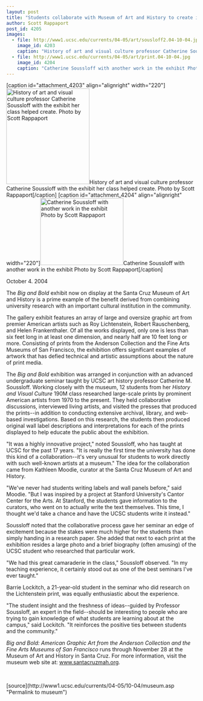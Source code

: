 ```yaml
---
layout: post
title: "Students collaborate with Museum of Art and History to create innovative 'Big and Bold' gallery exhibit"
author: Scott Rappaport
post_id: 4205
images:
  - file: http://www1.ucsc.edu/currents/04-05/art/sousloff2.04-10-04.jpg
    image_id: 4203
    caption: "History of art and visual culture professor Catherine Soussloff with the exhibit her class helped create. Photo by Scott Rappaport"
  - file: http://www1.ucsc.edu/currents/04-05/art/print.04-10-04.jpg
    image_id: 4204
    caption: "Catherine Soussloff with another work in the exhibit Photo by Scott Rappaport"
---
```


[caption id="attachment_4203" align="alignright" width="220"]<a href="http://localhost/mysite/wp-content/uploads/2004/10/sousloff2.04-10-04.jpg"><img class="size-full wp-image-4203" src="http://localhost/mysite/wp-content/uploads/2004/10/sousloff2.04-10-04.jpg" alt="History of art and visual culture professor Catherine Soussloff with the exhibit her class helped create. Photo by Scott Rappaport" width="220" height="253" /></a>History of art and visual culture professor Catherine Soussloff with the exhibit her class helped create. Photo by Scott Rappaport[/caption]
[caption id="attachment_4204" align="alignright" width="220"]<a href="http://localhost/mysite/wp-content/uploads/2004/10/print.04-10-04.jpg"><img class="size-full wp-image-4204" src="http://localhost/mysite/wp-content/uploads/2004/10/print.04-10-04.jpg" alt="Catherine Soussloff with another work in the exhibit Photo by Scott Rappaport" width="220" height="177" /></a>Catherine Soussloff with another work in the exhibit Photo by Scott Rappaport[/caption]
<a name="content" id="content"></a>
<p>
  October 4. 2004
</p>
<p>
  The <i>Big and Bold</i> exhibit now on display at the Santa Cruz Museum of Art and History is a prime example of the benefit derived from combining university research with an important cultural institution in the community.
</p>
<p>
  The gallery exhibit features an array of large and oversize graphic art from premier American artists such as Roy Lichtenstein, Robert Rauschenberg, and Helen Frankenthaler. Of all the works displayed, only one is less than six feet long in at least one dimension, and nearly half are 10 feet long or more. Consisting of prints from the Anderson Collection and the Fine Arts Museums of San Francisco, the exhibition offers significant examples of artwork that has defied technical and artistic assumptions about the nature of print media.
</p>
<p>
  The <i>Big and Bold</i> exhibition was arranged in conjunction with an advanced undergraduate seminar taught by UCSC art history professor Catherine M. Soussloff. Working closely with the museum, 12 students from her <i>History and Visual Culture</i> 190M class researched large-scale prints by prominent American artists from 1970 to the present. They held collaborative discussions, interviewed living artists, and visited the presses that produced the prints--in addition to conducting extensive archival, library, and web-based investigations. Based on this research, the students then produced original wall label descriptions and interpretations for each of the prints displayed to help educate the public about the exhibition.
</p>
<p>
  "It was a highly innovative project," noted Soussloff, who has taught at UCSC for the past 17 years. "It is really the first time the university has done this kind of a collaboration--it's very unusual for students to work directly with such well-known artists at a museum." The idea for the collaboration came from Kathleen Moodie, curator at the Santa Cruz Museum of Art and History.
</p>
<p>
  "We've never had students writing labels and wall panels before," said Moodie. "But I was inspired by a project at Stanford University's Cantor Center for the Arts. At Stanford, the students gave information to the curators, who went on to actually write the text themselves. This time, I thought we'd take a chance and have the UCSC students write it instead."
</p>
<p>
  Soussloff noted that the collaborative process gave her seminar an edge of excitement because the stakes were much higher for the students than simply handing in a research paper. She added that next to each print at the exhibition resides a large photo and a brief biography (often amusing) of the UCSC student who researched that particular work.
</p>
<p>
  "We had this great camaraderie in the class," Soussloff observed. "In my teaching experience, it certainly stood out as one of the best seminars I've ever taught."
</p>
<p>
  Barrie Lockitch, a 21-year-old student in the seminar who did research on the Lichtenstein print, was equally enthusiastic about the experience.
</p>
<p>
  "The student insight and the freshness of ideas--guided by Professor Soussloff, an expert in the field--should be interesting to people who are trying to gain knowledge of what students are learning about at the campus," said Lockitch. "It reinforces the positive ties between students and the community."
</p>
<p>
  <i>Big and Bold: American Graphic Art from the Anderson Collection and the Fine Arts Museums of San Francisco</i> runs through November 28 at the Museum of Art and History in Santa Cruz. For more information, visit the museum web site at: <a href="http://www.santacruzmah.org">www.santacruzmah.org</a>.
</p><br>
<form>

</form>
<p>

</p>
[source](http://www1.ucsc.edu/currents/04-05/10-04/museum.asp "Permalink to museum")
